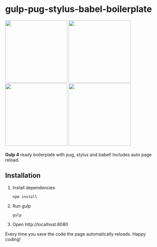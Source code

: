 # gulp-pug-stylus-babel-boilerplate
<span>
	<img src="http://www.themightycribb.com/wp-content/uploads/2016/08/gulpjs-logo.jpg" height="200px">
</span>
<span>
	<img src="https://camo.githubusercontent.com/a43de8ca816e78b1c2666f7696f449b2eeddbeca/68747470733a2f2f63646e2e7261776769742e636f6d2f7075676a732f7075672d6c6f676f2f656563343336636565386664396431373236643738333963626539396431663639343639326330632f5356472f7075672d66696e616c2d6c6f676f2d5f2d636f6c6f75722d3132382e737667" height="200">
</span>
<span>
	<img src="https://cdn.iconscout.com/icon/free/png-256/stylus-2-1174993.png" width="200">
</span>
<span>
	<img src="https://pbs.twimg.com/profile_images/567000326444556290/-1wfGjNw.png" height="200">
</span>
<br><br>
<b>Gulp 4</b> ready boilerplate with pug, stylus and babel! Includes auto page reload.

## Installation

1. Install dependencies  
	```
	npm install
	```
2. Run gulp
	```
	gulp
	```
3. Open http://localhost:8080

Every time you save the code the page automatically reloads.
Happy coding!
